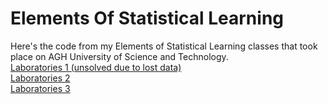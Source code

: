 # Elements Of Statistical Learning
Here's the code from my Elements of Statistical Learning classes that took place on AGH University of Science and Technology.  
<a href="https://github.com/LucasJezap/ElementsOfStatisticalLearning/lab2.ipynb"> Laboratories 1 (unsolved due to lost data)  
<a href="https://github.com/LucasJezap/ElementsOfStatisticalLearning/lab2.ipynb"> Laboratories 2  
<a href="https://github.com/LucasJezap/ElementsOfStatisticalLearning/lab3.ipynb"> Laboratories 3   
